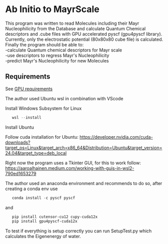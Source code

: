 # Ab Initio to MayrScale
This program was written to read Molecules including their Mayr Nucleophilicity from the Database and calculate Quantum Chemical descriptors and .cube files with GPU accelerated pyscf (gpu4pyscf library).  
Currently, only the electrostatic potential (80x80x80 cube file) is calculated.   
Finally the program should be able to:  
   -calculate Quantum chemical descriptors for Mayr scale  
   -use descriptors to regress Mayr's Nucleophilicity  
   -predict Mayr's Nucleophilicity for new Molecules



## Requirements
See [GPU requirements](https://developer.nvidia.com/cuda-gpus "Visit nvidia website for cuda GPU requirements") 

The author used Ubuntu wsl in combination with VScode

Install Windows Subsystem for Linux

```powershell
   wsl --install
 ```
 Install Ubuntu

 Follow cuda installation for Ubuntu:
 https://developer.nvidia.com/cuda-downloads?target_os=Linux&target_arch=x86_64&Distribution=Ubuntu&target_version=24.04&target_type=deb_local


Right now the program uses a Tkinter GUI, for this to work follow:
https://aaroalhainen.medium.com/working-with-guis-in-wsl2-790ed1653279

The author used an anaconda environment and recommends to do so, after creating a conda env use
```powershell
   conda install -c pyscf pyscf
 ```

and

```powershell
   pip install cutensor-cu12 cupy-cuda12x
   pip install gpu4pyscf-cuda12x
 ```

To test if everything is setup correctly you can run SetupTest.py which calculates the Eigenenergy of water.

